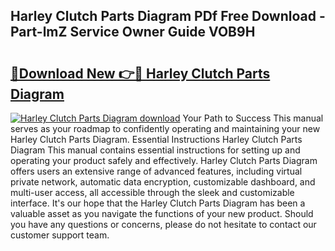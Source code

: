 ## Harley Clutch Parts Diagram PDf Free Download - Part-lmZ Service Owner Guide VOB9H

# <h2><a href="http://dfk96rt.blite.top/?on=Harley+Clutch+Parts+Diagram">🔗Download New 👉🔴 Harley Clutch Parts Diagram</a></h2>

[![Harley Clutch Parts Diagram download](https://i.imgur.com/lujVjoI.png)](http://dfk96rt.blite.top/?on=Harley+Clutch+Parts+Diagram)
Your Path to Success This manual serves as your roadmap to confidently operating and maintaining your new Harley Clutch Parts Diagram. Essential Instructions Harley Clutch Parts Diagram This manual contains essential instructions for setting up and operating your product safely and effectively. Harley Clutch Parts Diagram offers users an extensive range of advanced features, including virtual private network, automatic data encryption, customizable dashboard, and multi-user access, all accessible through the sleek and customizable interface. It's our hope that the Harley Clutch Parts Diagram has been a valuable asset as you navigate the functions of your new product. Should you have any questions or concerns, please do not hesitate to contact our customer support team.
